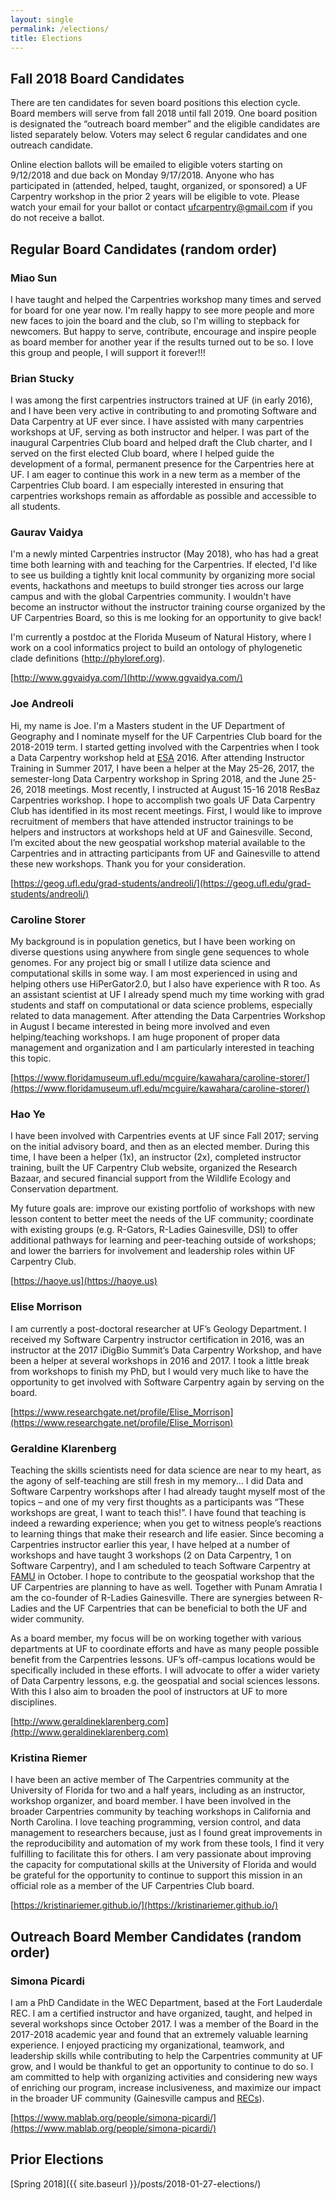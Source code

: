 ```yaml
---
layout: single
permalink: /elections/
title: Elections
---
```



## Fall 2018 Board Candidates

There are ten candidates for seven board positions this election cycle. Board members will serve from fall 2018 until fall 2019. One board position is designated the “outreach board member” and the eligible candidates are listed separately below. Voters may select 6 regular candidates and one outreach candidate.

Online election ballots will be emailed to eligible voters starting on 9/12/2018 and due back on Monday 9/17/2018. Anyone who has participated in (attended, helped, taught, organized, or sponsored) a UF Carpentry workshop in the prior 2 years will be eligible to vote. Please watch your email for your ballot or contact ufcarpentry@gmail.com if you do not receive a ballot.

## Regular Board Candidates (random order)

### Miao Sun

I have taught and helped the Carpentries workshop many times and served for board for one year now. I'm really happy to see more people and more new faces to join the board and the club, so I'm willing to stepback for newcomers. But happy to serve, contribute, encourage and inspire people as board member for another year if the results turned out to be so. I love this group and people, I will support it forever!!!

### Brian Stucky

I was among the first carpentries instructors trained at UF (in early 2016), and I have been very active in contributing to and promoting Software and Data Carpentry at UF ever since.  I have assisted with many carpentries workshops at UF, serving as both instructor and helper.  I was part of the inaugural Carpentries Club board and helped draft the Club charter, and I served on the first elected Club board, where I helped guide the development of a formal, permanent presence for the Carpentries here at UF.  I am eager to continue this work in a new term as a member of the Carpentries Club board.  I am especially interested in ensuring that carpentries workshops remain as affordable as possible and accessible to all students.

### Gaurav Vaidya

I'm a newly minted Carpentries instructor (May 2018), who has had a great time both learning with and teaching for the Carpentries. If elected, I'd like to see us building a tightly knit local community by organizing more social events, hackathons and meetups to build stronger ties across our large campus and with the global Carpentries community. I wouldn't have become an instructor without the instructor training course organized by the UF Carpentries Board, so this is me looking for an opportunity to give back!

I'm currently a postdoc at the Florida Museum of Natural History, where I work on a cool informatics project to build an ontology of phylogenetic clade definitions (http://phyloref.org).

[http://www.ggvaidya.com/](http://www.ggvaidya.com/)

### Joe Andreoli

Hi, my name is Joe. I'm a Masters student in the UF Department of Geography and I nominate myself for the UF Carpentries Club board for the 2018-2019 term. I started getting involved with the Carpentries when I took a Data Carpentry workshop held at [ESA](https://www.esa.org/esa/) 2016. After attending Instructor Training in Summer 2017, I have been a helper at the May 25-26, 2017, the semester-long Data Carpentry workshop in Spring 2018, and the June 25-26, 2018 meetings. Most recently, I instructed at August 15-16 2018 ResBaz Carpentries workshop. I hope to accomplish two goals UF Data Carpentry Club has identified in its most recent meetings. First, I would like to improve recruitment of members that have attended instructor trainings to be helpers and instructors at workshops held at UF and Gainesville. Second, I’m excited about the new geospatial workshop material available to the Carpentries and in attracting participants from UF and Gainesville to attend these new workshops. Thank you for your consideration. 

[https://geog.ufl.edu/grad-students/andreoli/](https://geog.ufl.edu/grad-students/andreoli/)

### Caroline Storer

My background is in population genetics, but I have been working on diverse questions using anywhere from single gene sequences to whole genomes. For any project big or small I utilize data science and computational skills in some way. I am most experienced in using and helping others use HiPerGator2.0, but I also have experience with R too. As an assistant scientist at UF I already spend much my time working with grad students and staff on computational or data science problems, especially related to data management. After attending the Data Carpentries Workshop in August I became interested in being more involved and even helping/teaching workshops.  I am huge proponent of proper data management and organization and I am particularly interested in teaching this topic.

[https://www.floridamuseum.ufl.edu/mcguire/kawahara/caroline-storer/](https://www.floridamuseum.ufl.edu/mcguire/kawahara/caroline-storer/)

### Hao Ye

I have been involved with Carpentries events at UF since Fall 2017; serving on the initial advisory board, and then as an elected member. During this time, I have been a helper (1x), an instructor (2x), completed instructor training, built the UF Carpentry Club website, organized the Research Bazaar, and secured financial support from the Wildlife Ecology and Conservation department.

My future goals are: improve our existing portfolio of workshops with new lesson content to better meet the needs of the UF community; coordinate with existing groups (e.g. R-Gators, R-Ladies Gainesville, DSI) to offer additional pathways for learning and peer-teaching outside of workshops; and lower the barriers for involvement and leadership roles within UF Carpentry Club.

[https://haoye.us](https://haoye.us)

### Elise Morrison

I am currently a post-doctoral researcher at UF’s Geology Department. I received my Software Carpentry instructor certification in 2016, was an instructor at the 2017 iDigBio Summit’s Data Carpentry Workshop, and have been a helper at several workshops in 2016 and 2017. I took a little break from workshops to finish my PhD, but I would very much like to have the opportunity to get involved with Software Carpentry again by serving on the board. 

[https://www.researchgate.net/profile/Elise_Morrison](https://www.researchgate.net/profile/Elise_Morrison)

### Geraldine Klarenberg

Teaching the skills scientists need for data science are near to my heart, as the agony of self-teaching are still fresh in my memory... I did Data and Software Carpentry workshops after I had already taught myself most of the topics – and one of my very first thoughts as a participants was “These workshops are great, I want to teach this!”. I have found that teaching is indeed a rewarding experience; when you get to witness people’s reactions to learning things that make their research and life easier.
Since becoming a Carpentries instructor earlier this year, I have helped at a number of workshops and have taught 3 workshops (2 on Data Carpentry, 1 on Software Carpentry), and I am scheduled to teach Software Carpentry at [FAMU](http://www.famu.edu/) in October. I hope to contribute to the geospatial workshop that the UF Carpentries are planning to have as well. Together with Punam Amratia I am the co-founder of R-Ladies Gainesville. There are synergies between R-Ladies and the UF Carpentries that can be beneficial to both the UF and wider community.

As a board member, my focus will be on working together with various departments at UF to coordinate efforts and have as many people possible benefit from the Carpentries lessons. UF’s off-campus locations would be specifically included in these efforts. I will advocate to offer a wider variety of Data Carpentry lessons, e.g. the geospatial and social sciences lessons. With this I also aim to broaden the pool of instructors at UF to more disciplines.

[http://www.geraldineklarenberg.com](http://www.geraldineklarenberg.com)

### Kristina Riemer

I have been an active member of The Carpentries community at the University of Florida for two and a half years, including as an instructor, workshop organizer, and board member. I have been involved in the broader Carpentries community by teaching workshops in California and North Carolina. I love teaching programming, version control, and data management to researchers because, just as I found great improvements in the reproducibility and automation of my work from these tools, I find it very fulfilling to facilitate this for others. I am very passionate about improving the capacity for computational skills at the University of Florida and would be grateful for the opportunity to continue to support this mission in an official role as a member of the UF Carpentries Club board. 

[https://kristinariemer.github.io/](https://kristinariemer.github.io/)

## Outreach Board Member Candidates (random order)

### Simona Picardi

I am a PhD Candidate in the WEC Department, based at the Fort Lauderdale REC. I am a certified instructor and have organized, taught, and helped in several workshops since October 2017. I was a member of the Board in the 2017-2018 academic year and found that an extremely valuable learning experience. I enjoyed practicing my organizational, teamwork, and leadership skills while contributing to help the Carpentries community at UF grow, and I would be thankful to get an opportunity to continue to do so. I am committed to help with organizing activities and considering new ways of enriching our program, increase inclusiveness, and maximize our impact in the broader UF community (Gainesville campus and [RECs](https://research.ifas.ufl.edu/main-menu-tab/about-us/research-facilities/)). 

[https://www.mablab.org/people/simona-picardi/](https://www.mablab.org/people/simona-picardi/)


<!---
## Fall 2018 Nominations Open

Interested in advancing informatics skills and reproducible science at UF? Join the Carpentry Club board!

The [Carpentries](https://carpentries.org/) is an international organization that teaches foundational coding and data science skills to researchers worldwide. The UF Carpentries Club is dedicated to bringing their inclusive and supportive culture and curricula to the University of Florida, primarily by teaching 2-day workshops in R and Python.

Our board is composed of 7 representatives, who guide the workshop schedule, interface with our supporters, and create opportunities for peer learning at UF and beyond. As a member of the Board, you will be exposed to networking with data science peers from a variety of backgrounds, be involved in the organizational aspects of the largest cross-departmental group doing informatics literacy at UF, and help make the local Carpentries community grow and be successful.

If you would like to become more involved in lesson planning, teaching, community building, and more, please consider self-nominating for a board position.

[Self nomination form](https://docs.google.com/forms/d/e/1FAIpQLSf4Sk0m8NuE28kToUaWdVNYuyQpRGkbz5059qJITQm4hGKthw/viewform?usp=sf_link)

Candidates will self nominate with a short (<300 words) statement that will be publicly posted for voters to review. The criteria for individuals to stand for election to the board are:
1. Is a member of the “UF community”, broadly defined.
1. Has participated in a Carpentry event in any capacity (learner, helper, instructor, organizer, host, or funder) at UF or elsewhere in the past 2 years.

In addition, one board member is designated the “outreach board member”. The criteria for for individuals to stand for election to outreach board member are:
1. Must not be located on the main Gainesville campus of UF.
1. Is not required to be a member of the UF community.
1. Is not required to have instructed, organized, or financially supported a Carpentry workshop.
1. Prior experience with or knowledge of the Carpentries is preferred.



## Fall 2018 Elections Schedule

Nominations will be open from 8/20/2018 until midnight 9/10/2018.

Election ballots will be due back on 9/17/2018. Anyone who has participated in (attended, helped, taught, organized, or sponsored) a UF Carpentry workshop in the prior 2 years will be eligible to vote. Online ballots will be emailed to eligible voters starting on 9/12/2018.

-->


## Prior Elections

[Spring 2018]({{ site.baseurl }}/posts/2018-01-27-elections/)
